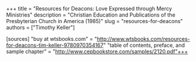 +++
title = "Resources for Deacons: Love Expressed through Mercy Ministries"
description = "Christian Education and Publications of the Presbyterian Church in America (1985)"
slug = "resources-for-deacons"
authors = ["Timothy Keller"]

[sources]
"buy at wtsbooks.com" = "http://www.wtsbooks.com/resources-for-deacons-tim-keller-9780970354167"
"table of contents, preface, and sample chapter" = "http://www.cepbookstore.com/samples/2120.pdf"+++
